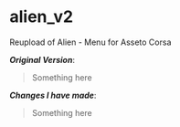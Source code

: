 # alien_v2
Reupload of Alien - Menu for Asseto Corsa

***Original Version***:
>Something here

***Changes I have made***:
>Something here

